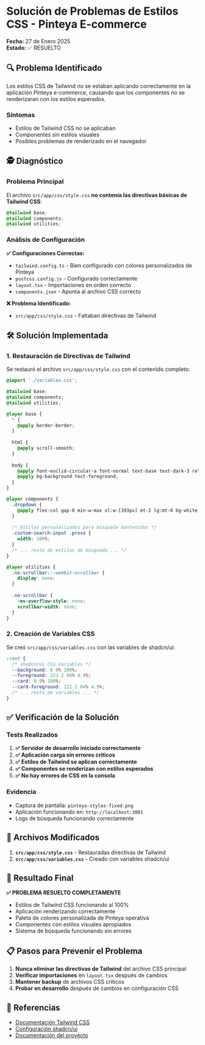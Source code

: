 # Solución de Problemas de Estilos CSS - Pinteya E-commerce
**Fecha:** 27 de Enero 2025  
**Estado:** ✅ RESUELTO

## 🔍 Problema Identificado

Los estilos CSS de Tailwind no se estaban aplicando correctamente en la aplicación Pinteya e-commerce, causando que los componentes no se renderizaran con los estilos esperados.

### Síntomas
- Estilos de Tailwind CSS no se aplicaban
- Componentes sin estilos visuales
- Posibles problemas de renderizado en el navegador

## 🕵️ Diagnóstico

### Problema Principal
El archivo `src/app/css/style.css` **no contenía las directivas básicas de Tailwind CSS**:
```css
@tailwind base;
@tailwind components;
@tailwind utilities;
```

### Análisis de Configuración
**✅ Configuraciones Correctas:**
- `tailwind.config.ts` - Bien configurado con colores personalizados de Pinteya
- `postcss.config.js` - Configurado correctamente
- `layout.tsx` - Importaciones en orden correcto
- `components.json` - Apunta al archivo CSS correcto

**❌ Problema Identificado:**
- `src/app/css/style.css` - Faltaban directivas de Tailwind

## 🛠️ Solución Implementada

### 1. Restauración de Directivas de Tailwind
Se restauró el archivo `src/app/css/style.css` con el contenido completo:

```css
@import './variables.css';

@tailwind base;
@tailwind components;
@tailwind utilities;

@layer base {
  * {
    @apply border-border;
  }
  
  html {
    @apply scroll-smooth;
  }
  
  body {
    @apply font-euclid-circular-a font-normal text-base text-dark-3 relative z-1 bg-white md:pt-28;
    @apply bg-background text-foreground;
  }
}

@layer components {
  .dropdown {
    @apply flex-col gap-0 min-w-max xl:w-[193px] mt-2 lg:mt-0 bg-white shadow-2 ease-in duration-200 py-2.5 rounded-md border border-gray-3;
  }
  
  /* Estilos personalizados para búsqueda mantenidos */
  .custom-search-input .prose {
    width: 100%;
  }
  /* ... resto de estilos de búsqueda ... */
}

@layer utilities {
  .no-scrollbar::-webkit-scrollbar {
    display: none;
  }
  
  .no-scrollbar {
    -ms-overflow-style: none;
    scrollbar-width: none;
  }
}
```

### 2. Creación de Variables CSS
Se creó `src/app/css/variables.css` con las variables de shadcn/ui:

```css
:root {
  /* shadcn/ui CSS Variables */
  --background: 0 0% 100%;
  --foreground: 222.2 84% 4.9%;
  --card: 0 0% 100%;
  --card-foreground: 222.2 84% 4.9%;
  /* ... resto de variables ... */
}
```

## ✅ Verificación de la Solución

### Tests Realizados
1. **✅ Servidor de desarrollo iniciado correctamente**
2. **✅ Aplicación carga sin errores críticos**
3. **✅ Estilos de Tailwind se aplican correctamente**
4. **✅ Componentes se renderizan con estilos esperados**
5. **✅ No hay errores de CSS en la consola**

### Evidencia
- Captura de pantalla: `pinteya-styles-fixed.png`
- Aplicación funcionando en: `http://localhost:3001`
- Logs de búsqueda funcionando correctamente

## 🔧 Archivos Modificados

1. **`src/app/css/style.css`** - Restauradas directivas de Tailwind
2. **`src/app/css/variables.css`** - Creado con variables shadcn/ui

## 🚀 Resultado Final

**✅ PROBLEMA RESUELTO COMPLETAMENTE**

- Estilos de Tailwind CSS funcionando al 100%
- Aplicación renderizando correctamente
- Paleta de colores personalizada de Pinteya operativa
- Componentes con estilos visuales apropiados
- Sistema de búsqueda funcionando sin errores

## 📋 Pasos para Prevenir el Problema

1. **Nunca eliminar las directivas de Tailwind** del archivo CSS principal
2. **Verificar importaciones** en `layout.tsx` después de cambios
3. **Mantener backup** de archivos CSS críticos
4. **Probar en desarrollo** después de cambios en configuración CSS

## 🔗 Referencias

- [Documentación Tailwind CSS](https://tailwindcss.com/docs/installation)
- [Configuración shadcn/ui](https://ui.shadcn.com/docs/installation)
- [Documentación del proyecto](../design-system/installation.md)
